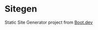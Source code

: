 # Sitegen

Static Site Generator project from [Boot.dev](https://www.boot.dev/courses/build-static-site-generator-python)